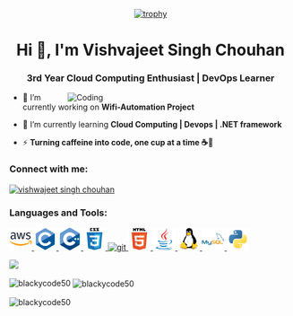 <div align="center">
  
[![trophy](https://github-profile-trophy.vercel.app/?username=BlAcKyCoDe50&theme=onedark)](https://github.com/ryo-ma/github-profile-trophy)
</div>

<h1 align="center">Hi 👋, I'm Vishvajeet Singh Chouhan</h1>
<h3 align="center">3rd Year Cloud Computing Enthusiast | DevOps Learner</h3>



<img align="right" alt="Coding" width="400" src="https://cdn.dribbble.com/users/730703/screenshots/6581243/avento.gif">



- 🔭 I’m currently working on **Wifi-Automation Project**

- 🌱 I’m currently learning **Cloud Computing | Devops | .NET framework**

- ⚡  **Turning caffeine into code, one cup at a time ☕🚀**

<h3 align="left">Connect with me:</h3>
<p align="left">
<a href="https://linkedin.com/in/vishwajeet singh chouhan" target="blank"><img align="center" src="https://raw.githubusercontent.com/rahuldkjain/github-profile-readme-generator/master/src/images/icons/Social/linked-in-alt.svg" alt="vishwajeet singh chouhan" height="30" width="40" /></a>
</p>






<!-- [![trophy](https://github-profile-trophy.vercel.app/?username=BlAcKyCoDe50)](https://github.com/ryo-ma/github-profile-trophy) -->
<h3 align="left">Languages and Tools:</h3>
<p align="left"> <a href="https://aws.amazon.com" target="_blank" rel="noreferrer"> <img src="https://raw.githubusercontent.com/devicons/devicon/master/icons/amazonwebservices/amazonwebservices-original-wordmark.svg" alt="aws" width="40" height="40"/> </a> <a href="https://www.cprogramming.com/" target="_blank" rel="noreferrer"> <img src="https://raw.githubusercontent.com/devicons/devicon/master/icons/c/c-original.svg" alt="c" width="40" height="40"/> </a> <a href="https://www.w3schools.com/cpp/" target="_blank" rel="noreferrer"> <img src="https://raw.githubusercontent.com/devicons/devicon/master/icons/cplusplus/cplusplus-original.svg" alt="cplusplus" width="40" height="40"/> </a> <a href="https://www.w3schools.com/css/" target="_blank" rel="noreferrer"> <img src="https://raw.githubusercontent.com/devicons/devicon/master/icons/css3/css3-original-wordmark.svg" alt="css3" width="40" height="40"/> </a> <a href="https://git-scm.com/" target="_blank" rel="noreferrer"> <img src="https://www.vectorlogo.zone/logos/git-scm/git-scm-icon.svg" alt="git" width="40" height="40"/> </a> <a href="https://www.w3.org/html/" target="_blank" rel="noreferrer"> <img src="https://raw.githubusercontent.com/devicons/devicon/master/icons/html5/html5-original-wordmark.svg" alt="html5" width="40" height="40"/> </a> <a href="https://www.java.com" target="_blank" rel="noreferrer"> <img src="https://raw.githubusercontent.com/devicons/devicon/master/icons/java/java-original.svg" alt="java" width="40" height="40"/> </a> <a href="https://www.linux.org/" target="_blank" rel="noreferrer"> <img src="https://raw.githubusercontent.com/devicons/devicon/master/icons/linux/linux-original.svg" alt="linux" width="40" height="40"/> </a> <a href="https://www.mysql.com/" target="_blank" rel="noreferrer"> <img src="https://raw.githubusercontent.com/devicons/devicon/master/icons/mysql/mysql-original-wordmark.svg" alt="mysql" width="40" height="40"/> </a> <a href="https://www.python.org" target="_blank" rel="noreferrer"> <img src="https://raw.githubusercontent.com/devicons/devicon/master/icons/python/python-original.svg" alt="python" width="40" height="40"/> </a> </p>


![](https://komarev.com/ghpvc/?username=BlAcKyCoDe50&color=blueviolet&style=for-the-badge&label=PROFILE+VIEWS)

<p><img align="left" src="https://github-readme-stats.vercel.app/api/top-langs?username=blackycode50&show_icons=true&locale=en&layout=compact" alt="blackycode50" /></p>

<p>&nbsp;<img align="center" src="https://github-readme-stats.vercel.app/api?username=blackycode50&show_icons=true&locale=en" alt="blackycode50" /></p>

<p><img align="center" src="https://github-readme-streak-stats.herokuapp.com/?user=blackycode50&" alt="blackycode50" /></p>

